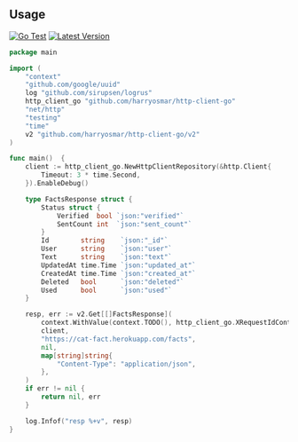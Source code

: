 ## Usage

[![Go Test](https://github.com/harryosmar/http-client-go/actions/workflows/go_test.yml/badge.svg)](https://github.com/harryosmar/http-client-go/actions/workflows/go_test.yml)
[![Latest Version](https://img.shields.io/github/release/harryosmar/http-client-go.svg?style=flat-square)](https://github.com/harryosmar/http-client-go/releases)

```go
package main

import (
	"context"
	"github.com/google/uuid"
	log "github.com/sirupsen/logrus"
	http_client_go "github.com/harryosmar/http-client-go"
	"net/http"
	"testing"
	"time"
	v2 "github.com/harryosmar/http-client-go/v2"
)

func main()  {
	client := http_client_go.NewHttpClientRepository(&http.Client{
		Timeout: 3 * time.Second,
	}).EnableDebug()

	type FactsResponse struct {
		Status struct {
			Verified  bool `json:"verified"`
			SentCount int  `json:"sent_count"`
		}
		Id        string    `json:"_id"`
		User      string    `json:"user"`
		Text      string    `json:"text"`
		UpdatedAt time.Time `json:"updated_at"`
		CreatedAt time.Time `json:"created_at"`
		Deleted   bool      `json:"deleted"`
		Used      bool      `json:"used"`
	}

	resp, err := v2.Get[[]FactsResponse](
		context.WithValue(context.TODO(), http_client_go.XRequestIdContext, uuid.New().String()),
		client,
		"https://cat-fact.herokuapp.com/facts",
		nil,
		map[string]string{
			"Content-Type": "application/json",
		},
	)
	if err != nil {
		return nil, err
	}

	log.Infof("resp %+v", resp)
}
```